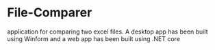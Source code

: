 # File-Comparer
application for comparing two excel files. A desktop app has been built using Winform and a web app has been built using .NET core
